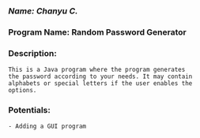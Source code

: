 ### *Name: Chanyu C.*

### Program Name: Random Password Generator

### Description:
```
This is a Java program where the program generates 
the password according to your needs. It may contain 
alphabets or special letters if the user enables the 
options.
```

### Potentials:
```
- Adding a GUI program
```